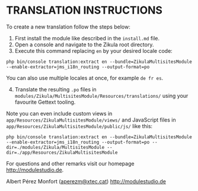 # TRANSLATION INSTRUCTIONS

To create a new translation follow the steps below:

1. First install the module like described in the `install.md` file.
2. Open a console and navigate to the Zikula root directory.
3. Execute this command replacing `en` by your desired locale code:

`php bin/console translation:extract en --bundle=ZikulaMultisitesModule --enable-extractor=jms_i18n_routing --output-format=po`

You can also use multiple locales at once, for example `de fr es`.

4. Translate the resulting `.po` files in `modules/Zikula/MultisitesModule/Resources/translations/` using your favourite Gettext tooling.

Note you can even include custom views in `app/Resources/ZikulaMultisitesModule/views/` and JavaScript files in `app/Resources/ZikulaMultisitesModule/public/js/` like this:

`php bin/console translation:extract en --bundle=ZikulaMultisitesModule --enable-extractor=jms_i18n_routing --output-format=po --dir=./modules/Zikula/MultisitesModule --dir=./app/Resources/ZikulaMultisitesModule`

For questions and other remarks visit our homepage http://modulestudio.de.

Albert Pérez Monfort (aperezm@xtec.cat)
http://modulestudio.de
